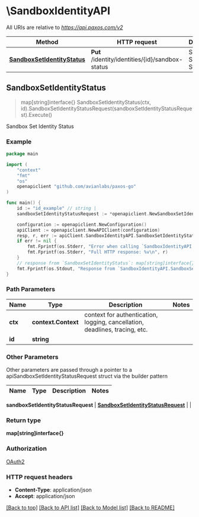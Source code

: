 # \SandboxIdentityAPI

All URIs are relative to *https://api.paxos.com/v2*

Method | HTTP request | Description
------------- | ------------- | -------------
[**SandboxSetIdentityStatus**](SandboxIdentityAPI.md#SandboxSetIdentityStatus) | **Put** /identity/identities/{id}/sandbox-status | Sandbox Set Identity Status



## SandboxSetIdentityStatus

> map[string]interface{} SandboxSetIdentityStatus(ctx, id).SandboxSetIdentityStatusRequest(sandboxSetIdentityStatusRequest).Execute()

Sandbox Set Identity Status



### Example

```go
package main

import (
	"context"
	"fmt"
	"os"
	openapiclient "github.com/avianlabs/paxos-go"
)

func main() {
	id := "id_example" // string | 
	sandboxSetIdentityStatusRequest := *openapiclient.NewSandboxSetIdentityStatusRequest() // SandboxSetIdentityStatusRequest | 

	configuration := openapiclient.NewConfiguration()
	apiClient := openapiclient.NewAPIClient(configuration)
	resp, r, err := apiClient.SandboxIdentityAPI.SandboxSetIdentityStatus(context.Background(), id).SandboxSetIdentityStatusRequest(sandboxSetIdentityStatusRequest).Execute()
	if err != nil {
		fmt.Fprintf(os.Stderr, "Error when calling `SandboxIdentityAPI.SandboxSetIdentityStatus``: %v\n", err)
		fmt.Fprintf(os.Stderr, "Full HTTP response: %v\n", r)
	}
	// response from `SandboxSetIdentityStatus`: map[string]interface{}
	fmt.Fprintf(os.Stdout, "Response from `SandboxIdentityAPI.SandboxSetIdentityStatus`: %v\n", resp)
}
```

### Path Parameters


Name | Type | Description  | Notes
------------- | ------------- | ------------- | -------------
**ctx** | **context.Context** | context for authentication, logging, cancellation, deadlines, tracing, etc.
**id** | **string** |  | 

### Other Parameters

Other parameters are passed through a pointer to a apiSandboxSetIdentityStatusRequest struct via the builder pattern


Name | Type | Description  | Notes
------------- | ------------- | ------------- | -------------

 **sandboxSetIdentityStatusRequest** | [**SandboxSetIdentityStatusRequest**](SandboxSetIdentityStatusRequest.md) |  | 

### Return type

**map[string]interface{}**

### Authorization

[OAuth2](../README.md#OAuth2)

### HTTP request headers

- **Content-Type**: application/json
- **Accept**: application/json

[[Back to top]](#) [[Back to API list]](../README.md#documentation-for-api-endpoints)
[[Back to Model list]](../README.md#documentation-for-models)
[[Back to README]](../README.md)

